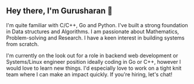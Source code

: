 ## Hey there, I'm Gurusharan 👋
I'm quite familiar with C/C++, Go and Python. I've built a strong foundation in Data structures and Algorithms. I am passionate about Mathematics, Problem-solving and Research. I have a keen interest in building systems from scratch.

I'm currently on the look out for a role in backend web development or Systems/Linux engineer position ideally coding in Go or C++, however I would love to learn new things. I'd especially love to work on a tight knit team where I can make an impact quickly. If you're hiring, let's chat!
<!--
**GurusharanAK/GurusharanAK** is a ✨ _special_ ✨ repository because its `README.md` (this file) appears on your GitHub profile.

Here are some ideas to get you started:

- 🔭 I’m currently working on ...
- 🌱 I’m currently learning ...
- 👯 I’m looking to collaborate on ...
- 🤔 I’m looking for help with ...
- 💬 Ask me about ...
- 📫 How to reach me: ...
- 😄 Pronouns: ...
- ⚡ Fun fact: ...
-->
